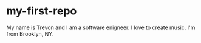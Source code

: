 # my-first-repo

 My name is Trevon and I am a software enigneer.
 I love to create music.
 I'm from Brooklyn, NY.
 
 
 